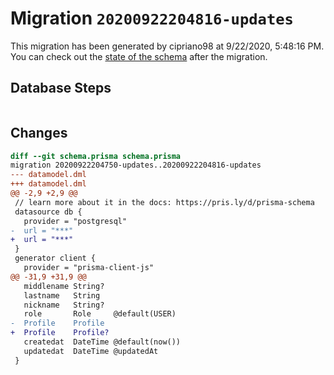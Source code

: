 # Migration `20200922204816-updates`

This migration has been generated by cipriano98 at 9/22/2020, 5:48:16 PM.
You can check out the [state of the schema](./schema.prisma) after the migration.

## Database Steps

```sql

```

## Changes

```diff
diff --git schema.prisma schema.prisma
migration 20200922204750-updates..20200922204816-updates
--- datamodel.dml
+++ datamodel.dml
@@ -2,9 +2,9 @@
 // learn more about it in the docs: https://pris.ly/d/prisma-schema
 datasource db {
   provider = "postgresql"
-  url = "***"
+  url = "***"
 }
 generator client {
   provider = "prisma-client-js"
@@ -31,9 +31,9 @@
   middlename String?
   lastname   String
   nickname   String?
   role       Role     @default(USER)
-  Profile    Profile
+  Profile    Profile?
   createdat  DateTime @default(now())
   updatedat  DateTime @updatedAt
 }
```


